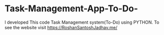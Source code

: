 # Task-Management-App-To-Do-
I developed This code Task Management system(To-Do) using PYTHON. To see the website visit https://RoshanSantoshJadhav.me/
